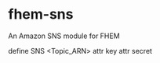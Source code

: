 fhem-sns
========

An Amazon SNS module for FHEM

define <name> SNS <Topic_ARN>
attr <name> key <AWS Key>
attr <name> secret <AWS Secret Key>
